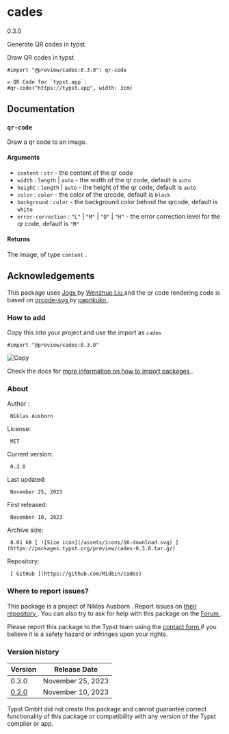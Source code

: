 #  cades

0.3.0

Generate QR codes in typst.

Draw QR codes in typst.

    
    
    #import "@preview/cades:0.3.0": qr-code
    
    = QR Code for `typst.app`:
    #qr-code("https://typst.app", width: 3cm)
    
    

##  Documentation

###  ` qr-code `

Draw a qr code to an image.

####  Arguments

  * ` content ` : ` str ` \- the content of the qr code 
  * ` width ` : ` length ` | ` auto ` \- the width of the qr code, default is ` auto `
  * ` height ` : ` length ` | ` auto ` \- the height of the qr code, default is ` auto `
  * ` color ` : ` color ` \- the color of the qrcode, default is ` black `
  * ` background ` : ` color ` \- the background color behind the qrcode, default is ` white `
  * ` error-correction ` : ` "L" ` | ` "M" ` | ` "Q" ` | ` "H" ` \- the error correction level for the qr code, default is ` "M" `

####  Returns

The image, of type ` content ` .

##  Acknowledgements

This package uses [ Jogs ](https://github.com/Enter-tainer/jogs) by [ Wenzhuo
Liu ](https://github.com/Enter-tainer) and the qr code rendering code is based
on [ qrcode-svg ](https://github.com/papnkukn/qrcode-svg/) by [ papnkukn
](https://github.com/papnkukn) .

###  How to add

Copy this into your project and use the import as  ` cades `

    
    
    #import "@preview/cades:0.3.0"

![Copy](/assets/icons/16-copy.svg)

Check the docs for  [ more information on how to import packages
](https://typst.app/docs/reference/scripting/#packages) .

###  About

Author  :

     Niklas Ausborn 
License:

     MIT 
Current version:

     0.3.0 
Last updated:

     November 25, 2023 
First released:

     November 10, 2023 
Archive size:

     8.61 kB [ ![Size icon](/assets/icons/16-download.svg) ](https://packages.typst.org/preview/cades-0.3.0.tar.gz)
Repository:

     [ GitHub ](https://github.com/Midbin/cades)

###  Where to report issues?

This  package  is a project of  Niklas Ausborn  .  Report issues on  [ their
repository ](https://github.com/Midbin/cades) .  You can also try to ask for
help with this  package  on the  [ Forum ](https://forum.typst.app) .

Please report this  package  to the Typst team using the  [ contact form
](https://typst.app/contact) if you believe it is a safety hazard or infringes
upon your rights.

###  Version history

Version  |  Release Date   
---|---  
0.3.0  |  November 25, 2023   
[ 0.2.0 ](https://typst.app/universe/package/cades/0.2.0/) |  November 10, 2023   
  
Typst GmbH did not create this  package  and cannot guarantee correct
functionality of this  package  or compatibility with any version of the Typst
compiler or app.

